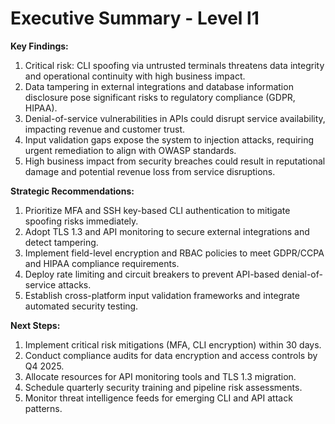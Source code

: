 # Executive Summary - Level l1

**Key Findings:**
1. Critical risk: CLI spoofing via untrusted terminals threatens data integrity and operational continuity with high business impact.
2. Data tampering in external integrations and database information disclosure pose significant risks to regulatory compliance (GDPR, HIPAA).
3. Denial-of-service vulnerabilities in APIs could disrupt service availability, impacting revenue and customer trust.
4. Input validation gaps expose the system to injection attacks, requiring urgent remediation to align with OWASP standards.
5. High business impact from security breaches could result in reputational damage and potential revenue loss from service disruptions.

**Strategic Recommendations:**
1. Prioritize MFA and SSH key-based CLI authentication to mitigate spoofing risks immediately.
2. Adopt TLS 1.3 and API monitoring to secure external integrations and detect tampering.
3. Implement field-level encryption and RBAC policies to meet GDPR/CCPA and HIPAA compliance requirements.
4. Deploy rate limiting and circuit breakers to prevent API-based denial-of-service attacks.
5. Establish cross-platform input validation frameworks and integrate automated security testing.

**Next Steps:**
1. Implement critical risk mitigations (MFA, CLI encryption) within 30 days.
2. Conduct compliance audits for data encryption and access controls by Q4 2025.
3. Allocate resources for API monitoring tools and TLS 1.3 migration.
4. Schedule quarterly security training and pipeline risk assessments.
5. Monitor threat intelligence feeds for emerging CLI and API attack patterns.

